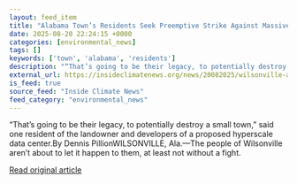```yaml
---
layout: feed_item
title: "Alabama Town’s Residents Seek Preemptive Strike Against Massive Data Center Project"
date: 2025-08-20 22:24:15 +0000
categories: [environmental_news]
tags: []
keywords: ['town', 'alabama', 'residents']
description: "“That’s going to be their legacy, to potentially destroy a small town,” said one resident of the landowner and developers of a proposed hyperscale data center"
external_url: https://insideclimatenews.org/news/20082025/wilsonville-alabama-residents-against-massive-data-center/
is_feed: true
source_feed: "Inside Climate News"
feed_category: "environmental_news"
---
```


“That’s going to be their legacy, to potentially destroy a small town,” said one resident of the landowner and developers of a proposed hyperscale data center.By Dennis PillionWILSONVILLE, Ala.—The people of Wilsonville aren’t about to let it happen to them, at least not without a fight.&nbsp;

[Read original article](https://insideclimatenews.org/news/20082025/wilsonville-alabama-residents-against-massive-data-center/)
